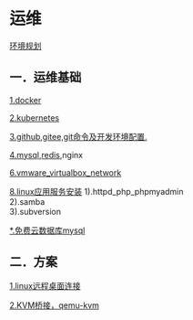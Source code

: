 # 运维

[环境规划](env_plan.md)

## 一．运维基础

[1.docker](docker/index.md)

[2.kubernetes](kubernetes/index.md)

[3.github,gitee,git命令及开发环境配置.](github_gitee_gitlab.md)

[4.mysql](mysql_install.md),[redis](redis_install.md),nginx

[6.vmware_virtualbox_network](vmware_virtualbox_network.md)

[8.linux应用服务安装](linux_app.md)
	1).httpd_php_phpmyadmin<br/>
	2).samba<br/>
	3).subversion<br/>


[*.免费云数据库mysql](https://planetscale.com)

## 二．方案

[1.linux远程桌面连接](linux_remote_desktop.md)

[2.KVM桥接，qemu-kvm](linux_kvm.md)